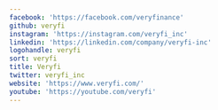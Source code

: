 ```yaml
---
facebook: 'https://facebook.com/veryfinance'
github: veryfi
instagram: 'https://instagram.com/veryfi_inc'
linkedin: 'https://linkedin.com/company/veryfi-inc'
logohandle: veryfi
sort: veryfi
title: Veryfi
twitter: veryfi_inc
website: 'https://www.veryfi.com/'
youtube: 'https://youtube.com/veryfi'
---
```

